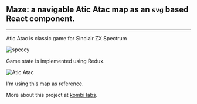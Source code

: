 ## Maze: a navigable Atic Atac map as an `svg` based React component.
---

Atic Atac is classic game for Sinclair ZX Spectrum

 ![speccy](https://upload.wikimedia.org/wikipedia/commons/thumb/3/33/ZXSpectrum48k.jpg/220px-ZXSpectrum48k.jpg)

Game state is implemented using Redux.

![Atic Atac](https://horrorpediadotcom.files.wordpress.com/2013/02/atic22.png)


I'm using this [map](http://maps.speccy.cz/maps/AticAtac.png) as reference.


More about this project at [kombi labs](http://kombi.io/maze/).

